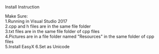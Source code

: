 Install Instruction  

Make Sure:  
1.Running in Visual Studio 2017  
2.cpp and h files are in the same file folder  
3.txt files are in the same file folder of cpp files  
4.Pictures are in a file folder named "Resources" in the same folder of cpp files  
5.Install EasyX
6.Set as Unicode
